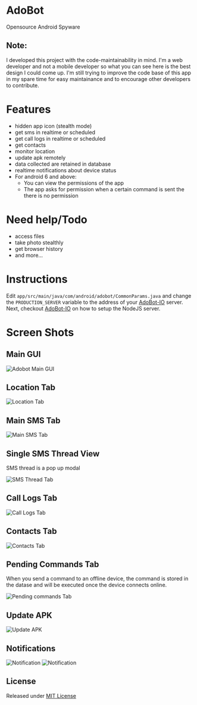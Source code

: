 # AdoBot

Opensource Android Spyware

## Note:

I developed this project with the code-maintainability in mind. I'm a web developer and not a mobile developer so what you can see here is the best design I could come up. I'm still trying to improve the code base of this app in my spare time for easy maintainance and to encourage other developers to contribute.

# Features
 - hidden app icon (stealth mode)
 - get sms in realtime or scheduled
 - get call logs in realtime or scheduled
 - get contacts
 - monitor location
 - update apk remotely
 - data collected are retained in database
 - realtime notifications about device status
 - For android 6 and above:
   - You can view the permissions of the app
   - The app asks for permission when a certain command is sent the there is no permission
 
# Need help/Todo
- access files
- take photo stealthly
- get browser history
- and more...

# Instructions

Edit `app/src/main/java/com/android/adobot/CommonParams.java` and change the `PRODUCTION_SERVER` variable to the address of your [AdoBot-IO](https://github.com/adonespitogo/AdoBot-IO) server. Next, checkout [AdoBot-IO](https://github.com/adonespitogo/AdoBot-IO) on how to setup the NodeJS server.

# Screen Shots

## Main GUI

![Adobot Main GUI](./screenshots/main.png "Adobot Main GUI")

## Location Tab

![Location Tab](./screenshots/location.png "Adobot Location Tab")

## Main SMS Tab

![Main SMS Tab](./screenshots/sms-main.png "Adobot Main SMS Tab")

## Single SMS Thread View

SMS thread is a pop up modal

![SMS Thread Tab](./screenshots/sms-thread-3.png "Adobot SMS Thread Tab")

## Call Logs Tab

![Call Logs Tab](./screenshots/call-logs.png "Adobot Call Logs Tab")

## Contacts Tab

![Contacts Tab](./screenshots/contacts.png "Adobot Contacts Tab")

## Pending Commands Tab

When you send a command to an offline device, the command is stored in the datase and will be executed once the device connects online.

![Pending commands Tab](./screenshots/pending-commands.png "Adobot Pending Commands Tab")

## Update APK 

![Update APK](./screenshots/update-apk.png "Adobot update APK")


## Notifications

![Notification](./screenshots/notifications/notif2.png "Adobot notification")
![Notification](./screenshots/notifications/notif3.png "Adobot notification")

## License

Released under [MIT License](./MIT-License.txt)
